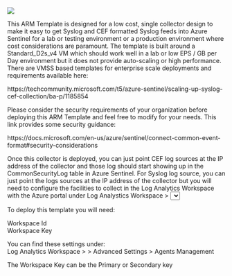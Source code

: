 <html>

<a href="https://portal.azure.com/#create/Microsoft.Template/uri/https%3A%2F%2Fraw.githubusercontent.com%2Fdaspiker%2FARM-Templates%2Fmaster%2FCEF%2520Collector%2FcefCollectorArmTemplate.json" target="_blank">
  <img src="https://aka.ms/deploytoazurebutton"/>
</a>

<p>
This ARM Template is designed for a low cost, single collector design to make it easy to get Syslog and CEF formatted Syslog feeds into Azure Sentinel for a lab or testing environment or a production environment where cost considerations are paramount.  The template is built around a Standard_D2s_v4 VM which should work well in a lab or low EPS / GB per Day environment but it does not provide auto-scaling or high performance.  There are VMSS based templates for enterprise scale deployments and requirements available here:
</p>

<p>
https://techcommunity.microsoft.com/t5/azure-sentinel/scaling-up-syslog-cef-collection/ba-p/1185854
</p>

<p>
Please consider the security requirements of your organization before deploying this ARM Template and feel free to modify for your needs.  This link provides some security guidance: 
</p>

<p>
https://docs.microsoft.com/en-us/azure/sentinel/connect-common-event-format#security-considerations
</p>

<p>
Once this collector is deployed, you can just point CEF log sources at the IP address of the collector and those log should start showing up in the CommonSecurityLog table in Azure Sentinel.  For Syslog log source, you can just point the logs sources at the IP address of the collector but you will need to configure the facilities to collect in the Log Analytics Workspace with the Azure portal under Log Analystics Workspace > <Select your Workspace> > Advanced Settings > Data > Syslog > <Enter the facilities that your Syslog sources are using and check the log levels you want>  Make sure to select the checkbox to "Apply below configuration...." and click Save.  This will push these settings to the collector.  Once this is done you should see the logs appear under the Syslog table.
</p>

<p>
To deploy this template you will need:
</p>

<p>
Workspace Id <br>
Workspace Key 
</p>

<p>
You can find these settings under: <br>
Log Analytics Workspace > <Pick the Workspace you want to use> > Advanced Settings > Agents Management
</p>

<p>
The Workspace Key can be the Primary or Secondary key 
</p>
</html>




